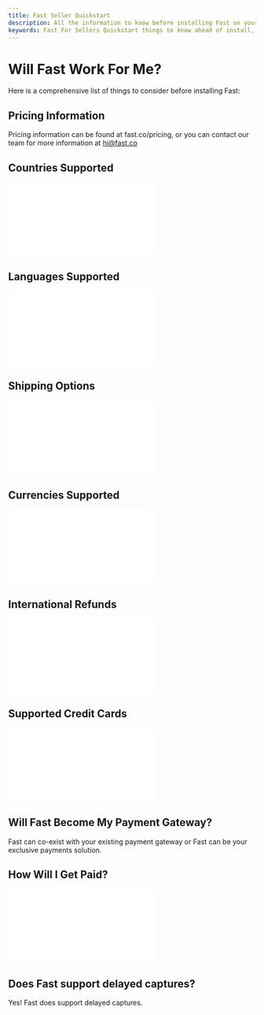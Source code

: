 ```yaml
---
title: Fast Seller Quickstart
description: All the information to know before installing Fast on your site.
keywords: Fast For Sellers Quickstart things to know ahead of install,
---
```


# Will Fast Work For Me?

Here is a comprehensive list of things to consider before installing Fast:

## Pricing Information

Pricing information can be found at fast.co/pricing, or you can contact our team for more information at hi@fast.co

## Countries Supported

<embed src="/reusables/for-sellers/_countries-supported.md" />

## Languages Supported

<embed src="/reusables/for-sellers/_languages-supported.md" />

## Shipping Options

<embed src="/reusables/for-sellers/_shipping-options.md" />

## Currencies Supported

<embed src="/reusables/for-sellers/_currencies-supported.md" />

## International Refunds

<embed src="/reusables/for-sellers/_international-refunds.md" />

## Supported Credit Cards

<embed src="/reusables/for-sellers/_supported-credit-cards.md" />

## Will Fast Become My Payment Gateway?

Fast can co-exist with your existing payment gateway or Fast can be your exclusive payments solution.

## How Will I Get Paid?

<embed src="/reusables/for-sellers/_how-you-get-paid.md" />

## Does Fast support delayed captures?

Yes! Fast does support delayed captures.
